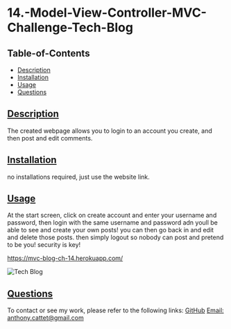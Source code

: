 # 14.-Model-View-Controller-MVC-Challenge-Tech-Blog


## Table-of-Contents
  * [Description](#description)
  * [Installation](#installation)
  * [Usage](#usage)
  * [Questions](#questions)
  
  ## [Description](#table-of-contents)
The created webpage allows you to login to an account you create, and then post and edit comments. 

 ## [Installation](#installation)
 no installations required, just use the website link.
  
 ## [Usage](#table-of-contents)
  
 At the start screen, click on create account and enter your username and password, then login with the same username and password adn youll be able to see and create your own posts! you can then go back in and edit and delete those posts. then simply logout so nobody can post and pretend to be you! security is key!
 
https://mvc-blog-ch-14.herokuapp.com/
  
  
  
 ![Tech Blog](https://user-images.githubusercontent.com/98857382/181788546-e3520123-6210-4692-80c0-85e14d82d2b0.gif)




  ## [Questions](#table-of-contents)
  To contact or see my work, please refer to the following links:
  [GitHub](https://github.com/acattet)
  [Email: anthony.cattet@gmail.com](mailto:anthony.cattet@gmail.com)
